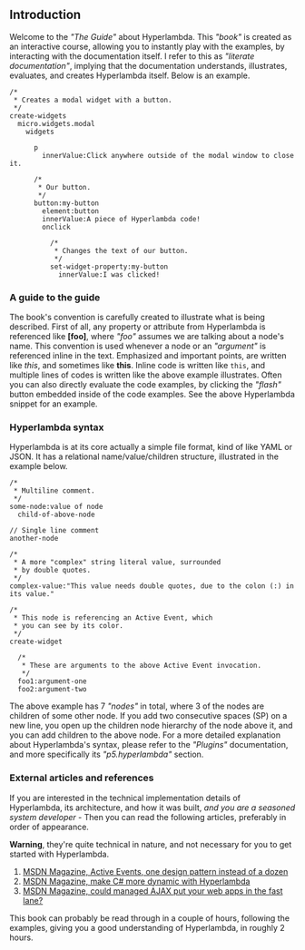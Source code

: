 ## Introduction

Welcome to the _"The Guide"_ about Hyperlambda. This _"book"_ is created as an interactive course, allowing you to
instantly play with the examples, by interacting with the documentation itself. I refer to this as
_"literate documentation"_, implying that the documentation understands, illustrates, evaluates, and creates
Hyperlambda itself. Below is an example.

```hyperlambda-snippet
/*
 * Creates a modal widget with a button.
 */
create-widgets
  micro.widgets.modal
    widgets

      p
        innerValue:Click anywhere outside of the modal window to close it.

      /*
       * Our button.
       */
      button:my-button
        element:button
        innerValue:A piece of Hyperlambda code!
        onclick

          /*
           * Changes the text of our button.
           */
          set-widget-property:my-button
            innerValue:I was clicked!
```

### A guide to the guide

The book's convention is carefully created to illustrate what is being described. First of all,
any property or attribute from Hyperlambda is referenced like **[foo]**, where *"foo"* assumes we are talking about
a node's name. This convention is used whenever a node or an _"argument"_ is referenced inline in the text.
Emphasized and important points, are written like *this*, and sometimes like **this**. Inline code is written like
`this`, and multiple lines of codes is written like the above example illustrates. Often you can also directly
evaluate the code examples, by clicking the _"flash"_ button embedded inside of the code examples.
See the above Hyperlambda snippet for an example.

### Hyperlambda syntax

Hyperlambda is at its core actually a simple file format, kind of like YAML or JSON. It has a relational
name/value/children structure, illustrated in the example below.

```hyperlambda
/*
 * Multiline comment.
 */
some-node:value of node
  child-of-above-node

// Single line comment
another-node

/*
 * A more "complex" string literal value, surrounded
 * by double quotes.
 */
complex-value:"This value needs double quotes, due to the colon (:) in its value."

/*
 * This node is referencing an Active Event, which
 * you can see by its color.
 */
create-widget

  /*
   * These are arguments to the above Active Event invocation.
   */
  foo1:argument-one
  foo2:argument-two
```

The above example has 7 _"nodes"_ in total, where 3 of the nodes are children of some other node. If you add
two consecutive spaces (SP) on a new line, you open up the children node hierarchy of the node above it, and you
can add children to the above node. For a more detailed explanation about Hyperlambda's syntax, please
refer to the _"Plugins"_ documentation, and more specifically its _"p5.hyperlambda"_ section.

### External articles and references

If you are interested in the technical implementation details of Hyperlambda, its architecture, and how it was built,
_and you are a seasoned system developer_ - Then you can read the following articles, preferably in order of appearance.

**Warning**, they're quite technical in nature, and not necessary for you to get started with Hyperlambda.

1. [MSDN Magazine, Active Events, one design pattern instead of a dozen](https://msdn.microsoft.com/en-us/magazine/mt795187)
2. [MSDN Magazine, make C# more dynamic with Hyperlambda](https://msdn.microsoft.com/en-us/magazine/mt809119)
3. [MSDN Magazine, could managed AJAX put your web apps in the fast lane?](https://msdn.microsoft.com/en-us/magazine/mt826343)

This book can probably be read through in a couple of hours, following the examples, giving you a good understanding
of Hyperlambda, in roughly 2 hours.

